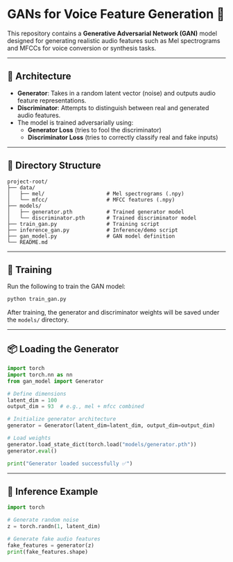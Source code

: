 # GANs for Voice Feature Generation 🎤

This repository contains a **Generative Adversarial Network (GAN)** model designed for generating realistic audio features such as Mel spectrograms and MFCCs for voice conversion or synthesis tasks.

---

## 🧠 Architecture

- **Generator**: Takes in a random latent vector (noise) and outputs audio feature representations.
- **Discriminator**: Attempts to distinguish between real and generated audio features.
- The model is trained adversarially using:
  - **Generator Loss** (tries to fool the discriminator)
  - **Discriminator Loss** (tries to correctly classify real and fake inputs)

---

## 📁 Directory Structure

```
project-root/
├── data/
│   ├── mel/                    # Mel spectrograms (.npy)
│   └── mfcc/                   # MFCC features (.npy)
├── models/
│   ├── generator.pth           # Trained generator model
│   └── discriminator.pth       # Trained discriminator model
├── train_gan.py                # Training script
├── inference_gan.py            # Inference/demo script
├── gan_model.py                # GAN model definition
└── README.md
```

---

## 🚀 Training

Run the following to train the GAN model:

```bash
python train_gan.py
```

After training, the generator and discriminator weights will be saved under the `models/` directory.

---

## 📦 Loading the Generator

```python
import torch
import torch.nn as nn
from gan_model import Generator

# Define dimensions
latent_dim = 100
output_dim = 93  # e.g., mel + mfcc combined

# Initialize generator architecture
generator = Generator(latent_dim=latent_dim, output_dim=output_dim)

# Load weights
generator.load_state_dict(torch.load("models/generator.pth"))
generator.eval()

print("Generator loaded successfully ✅")
```

---


## 🧪 Inference Example

```python
import torch

# Generate random noise
z = torch.randn(1, latent_dim)

# Generate fake audio features
fake_features = generator(z)
print(fake_features.shape)
```
